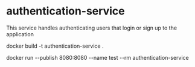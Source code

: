 # authentication-service
This service handles authenticating users that login or sign up to the application

docker build -t authentication-service .

docker run --publish 8080:8080 --name test --rm authentication-service
